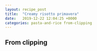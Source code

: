 ```yaml
---
layout: recipe_post
title:  "Creamy risotto primavera"
date:   2019-12-22 12:04:25 +0000
categories: pasta-and-rice from-clipping
---
```


## From clipping
